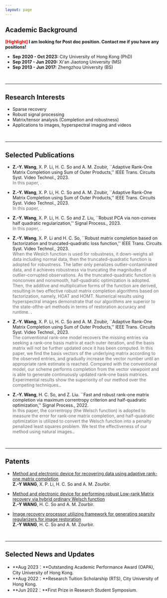 ```yaml
---
layout: page
---
```


## Academic Background

**<font color='red'>[Highlight]</font> I am looking for Post doc position. Contact me if you have any positions!**

- **Sep 2020 - Oct 2023:** City University of Hong Kong (PhD)
- **Sep 2017 - Jun 2020:** Xi'an Jiaotong University (MS)
- **Sep 2013 - Jun 2017:** Zhengzhou University (BS)

<br>

---

## Research Interests

- Sparse recovery
- Robust signal processing
- Matrix/tensor analysis (Completion and robustness)
- Applications to images, hyperspectral imaging and videos

<br>

---

## Selected Publications
- **Z.-Y. Wang**,  X. P. Li, H. C. So and A. M. Zoubir, ``Adaptive Rank-One Matrix Completion using Sum of Outer Products,'' IEEE Trans. Circuits Syst. Video Technol., 2023.  
<font color='dimgray'>In this paper, .</font>


- **Z.-Y. Wang**,  X. P. Li, H. C. So and A. M. Zoubir, ``Adaptive Rank-One Matrix Completion using Sum of Outer Products,'' IEEE Trans. Circuits Syst. Video Technol., 2023.  
<font color='dimgray'>In this paper, .</font>


- **Z.-Y. Wang**, X. P. Li, H. C. So and Z. Liu, ``Robust PCA via non-convex half quadratic regularization,'' Signal Process., 2023.  
<font color='dimgray'>In this paper, .</font>


- **Z.-Y. Wang**,  X. P. Li and H. C. So, ``Robust matrix completion based on factorization and truncated-quadratic loss function,'' IEEE Trans. Circuits Syst. Video Technol., 2023.<br><font color='dimgray'>When the Weslch function is used for robustness, it down-weighs all data including normal data, then the truncated-quadratic function is adopted for robustness. The latter only penalizes outlier-contaminated data, and it achieves robustness via truncating the magnitudes of outlier-corrupted observations. As the truncated-quadratic function is nonconvex and nonsmooth, half-quadratic optimization is adopted. Then, the additive and multiplicative forms of the function are derived, resulting in two effective robust matrix completion algorithms based on factorization, namely, HOAT and HOMT. Numerical results using hyperspectral images demonstrate that our algorithms are superior to the state-ofthe-art methods in terms of restoration accuracy and runtime. </font>.<br>


- **Z.-Y. Wang**,  X. P. Li, H. C. So and A. M. Zoubir, ``Adaptive Rank-One Matrix Completion using Sum of Outer Products,'' IEEE Trans. Circuits Syst. Video Technol., 2023.<br><font color='dimgray'>The conventional rank-one model recovers the missing entries via seeking a rank-one basis matrix at each outer iteration, and the basis matrix will not be further updated once it has been computed. In this paper, we find the basis vectors of the underlying matrix according to the observed entries, and gradually increase the vector number until an appropriate rank estimate is reached. Compared with the conventional model, our scheme performs completion from the vector viewpoint and is able to generate continuously updated rank-one basis matrices. Experimental results show the superiority of our method over the competing techniques.</font>.<br>


- **Z.-Y. Wang**,  H. C. So, and Z. Liu. ``Fast and robust rank-one matrix completion via maximum correntropy criterion and half-quadratic optimization,'' Signal Process., 2022.<br><font color='dimgray'>In this paper, the correntropy (the Welsch function) is adopted to measure the error for rank-one matrix completion, and half-quadratic optimization is utilized to convert the Welsch function into a penalty penalized least squares problem. We test the effectiveness of our method using natural images.</font>.<br>


<br>

---

## Patents

- [Method and electronic device for recovering data using adaptive rank-one matrix completion](https://scholars.cityu.edu.hk/en/publications/method-and-electronic-device-for-recovering-data-using-adaptive-rankone-matrix-completion(cf0eb27f-0332-4c3f-8879-ab03983f78ad).html)<br>**Z.-Y WANG**, X. P. Li, H. C. So and A. M. Zourbir.<br>


- [Method and electronic device for performing robust Low-rank Matrix recovery via hybrid ordinary Welsch function](https://scholars.cityu.edu.hk/en/publications/method-and-electronic-device-for-performing-robust-lowrank-matrix-recovery-via-hybrid-ordinarywelsch-function(1026a6d2-901d-4e92-9ad7-79783d904f92).html)<br>**Z.-Y WANG**, H. C. So and A. M. Zourbir.<br>


- [Image recovery processor utilizing framework for generating sparsity regularizers for image restoration](https://scholars.cityu.edu.hk/en/publications/image-recovery-processor-utilizing-framework-for-generating-sparsity-regularizers-for-image-restoration(91661132-074d-4c3b-a60e-13a961a04a3a).html)<br>**Z.-Y WANG**, H. C. So and A. M. Zourbir.<br>


<br>

---

## Selected News and Updates

- **Aug 2023：**Outstanding Academic Performance Award (OAPA), City University of Hong Kong.
- **Aug 2022：**Research Tuition Scholarship (RTS), City University of Hong Kong.
- **Jun 2022：**First Prize in Research Student Symposium.

